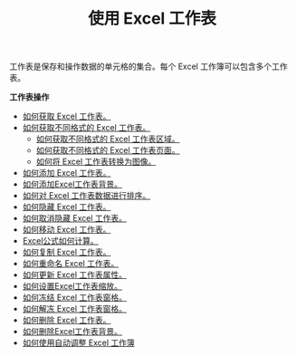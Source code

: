 ﻿---
title: 使用 Excel 工作表
second_title: Aspose.Cells Cloud Documen
linktitle: 工作表
type: docs
url: /zh/worksheets/
aliases: [/working-with-worksheets/]
keywords: Working with worksheet on an Excel workbook
description: Aspose.Cells Cloud REST API 支持在 Excel 工作簿上使用工作表。 SDK支持多种开发语言。它们包括 Android、C#、Go、Java、NodeJS、Perl、PHP、Python、Ruby 和 swift
weight: 100
---
工作表是保存和操作数据的单元格的集合。每个 Excel 工作簿可以包含多个工作表。

**工作表操作**

- [如何获取 Excel 工作表。](/cells/zh/worksheets/get-all/)
- [如何获取不同格式的 Excel 工作表。](/cells/zh/worksheets/get/) 
    - [如何获取不同格式的 Excel 工作表区域。](/cells/zh/worksheets/area-to-different-formats/)
    - [如何获取不同格式的 Excel 工作表页面。](/cells/zh/get-worksheet-for-page-index/) 
    - [如何将 Excel 工作表转换为图像。](/cells/zh/worksheets/to-image/)
- [如何添加 Excel 工作表。](/cells/zh/worksheets/add/)
- [如何添加Excel工作表背景。](/cells/zh/worksheets/background/add/) 
- [如何对 Excel 工作表数据进行排序。](/cells/zh/worksheets/sort-data/) 
- [如何隐藏 Excel 工作表。](/cells/zh/worksheets/hide/)
- [如何取消隐藏 Excel 工作表。](/cells/zh/worksheets/unhide/)
- [如何移动 Excel 工作表。](/cells/zh/worksheets/move/)
- [Excel公式如何计算。](/cells/zh/worksheets/calculate-formula/)
- [如何复制 Excel 工作表。](/cells/zh/worksheets/copy/)
- [如何重命名 Excel 工作表。](/cells/zh/worksheets/rename/)
- [如何更新 Excel 工作表属性。](/cells/zh/worksheets/update-properties/)
- [如何设置Excel工作表缩放。](/cells/zh/worksheets/zoom/)
- [如何冻结 Excel 工作表窗格。](/cells/zh/worksheets/freeze-panes/)
- [如何解冻 Excel 工作表窗格。](/cells/zh/worksheets/unfreeze-panes/)
- [如何删除 Excel 工作表。](/cells/zh/worksheets/delete/)
- [如何删除Excel工作表背景。](/cells/zh/worksheets/background/delete/)
- [如何使用自动调整 Excel 工作簿](/cells/zh/worksheets/autofit/)
